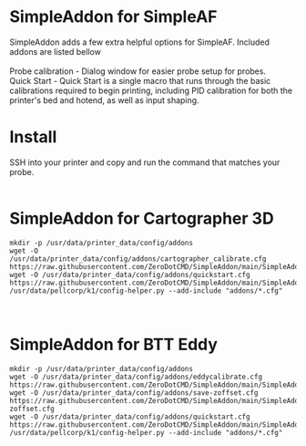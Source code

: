 # SimpleAddon for SimpleAF
SimpleAddon adds a few extra helpful options for SimpleAF. Included addons are listed bellow
<br><br>
Probe calibration - Dialog window for easier probe setup for probes.<br>
Quick Start - Quick Start is a single macro that runs through the basic calibrations required to begin printing, including PID calibration for both the printer's bed and hotend, as well as input shaping.





# Install
SSH into your printer and copy and run the command that matches your probe.
<br><br>

# SimpleAddon for Cartographer 3D

```
mkdir -p /usr/data/printer_data/config/addons
wget -O /usr/data/printer_data/config/addons/cartographer_calibrate.cfg https://raw.githubusercontent.com/ZeroDotCMD/SimpleAddon/main/SimpleAddon/cartographer_calibrate.cfg
wget -O /usr/data/printer_data/config/addons/quickstart.cfg https://raw.githubusercontent.com/ZeroDotCMD/SimpleAddon/main/SimpleAddon/quickstart.cfg
/usr/data/pellcorp/k1/config-helper.py --add-include "addons/*.cfg"
```
<br>

# SimpleAddon for BTT Eddy

```
mkdir -p /usr/data/printer_data/config/addons
wget -O /usr/data/printer_data/config/addons/eddycalibrate.cfg https://raw.githubusercontent.com/ZeroDotCMD/SimpleAddon/main/SimpleAddon/eddycalibrate.cfg
wget -O /usr/data/printer_data/config/addons/save-zoffset.cfg https://raw.githubusercontent.com/ZeroDotCMD/SimpleAddon/main/SimpleAddon/save-zoffset.cfg
wget -O /usr/data/printer_data/config/addons/quickstart.cfg https://raw.githubusercontent.com/ZeroDotCMD/SimpleAddon/main/SimpleAddon/quickstart.cfg
/usr/data/pellcorp/k1/config-helper.py --add-include "addons/*.cfg"
```
<br>



